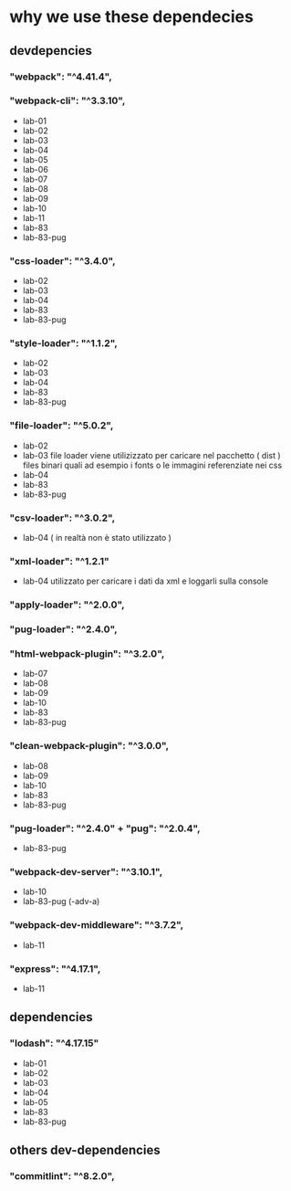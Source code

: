 # why we use these dependecies
## devdepencies 
<!-- WEBPACK  -->
###    "webpack": "^4.41.4",
###    "webpack-cli": "^3.3.10",
- lab-01
- lab-02
- lab-03
- lab-04
- lab-05
- lab-06
- lab-07
- lab-08
- lab-09
- lab-10
- lab-11
- lab-83
- lab-83-pug

<!-- LOADERS -->

###     "css-loader": "^3.4.0",
- lab-02
- lab-03
- lab-04
- lab-83
- lab-83-pug

###     "style-loader": "^1.1.2",
- lab-02
- lab-03
- lab-04
- lab-83
- lab-83-pug

###     "file-loader": "^5.0.2",
- lab-02
- lab-03
file loader viene utilizizzato per caricare nel pacchetto ( dist ) files binari quali ad esempio i fonts o le immagini referenziate nei css
- lab-04
- lab-83
- lab-83-pug


###    "csv-loader": "^3.0.2",
- lab-04 ( in realtà non è stato utilizzato )
###    "xml-loader": "^1.2.1"
- lab-04 
utilizzato per caricare i dati da xml e loggarli sulla console


###    "apply-loader": "^2.0.0",
###    "pug-loader": "^2.4.0",

<!-- PLUGINS -->

### "html-webpack-plugin": "^3.2.0",
- lab-07
- lab-08
- lab-09
- lab-10
- lab-83
- lab-83-pug


### "clean-webpack-plugin": "^3.0.0",
- lab-08
- lab-09
- lab-10
- lab-83
- lab-83-pug

<!-- PUG / JADE -->
### "pug-loader": "^2.4.0" + "pug": "^2.0.4",
- lab-83-pug


<!-- DEVTOOLS -->
### "webpack-dev-server": "^3.10.1",
- lab-10
- lab-83-pug (-adv-a)

### "webpack-dev-middleware": "^3.7.2",
- lab-11

### "express": "^4.17.1",
- lab-11

## dependencies
###    "lodash": "^4.17.15" 
- lab-01
- lab-02
- lab-03
- lab-04
- lab-05
- lab-83
- lab-83-pug

## others dev-dependencies
###    "commitlint": "^8.2.0",

